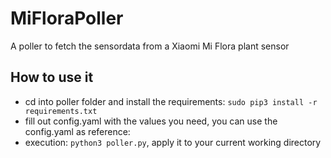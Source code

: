 # MiFloraPoller
A poller to fetch the sensordata from a Xiaomi Mi Flora plant sensor

## How to use it

* cd into poller folder and install the requirements: `sudo pip3 install -r requirements.txt`
* fill out config.yaml with the values you need, you can use the config.yaml as reference:  
* execution: `python3 poller.py`, apply it to your current working directory
